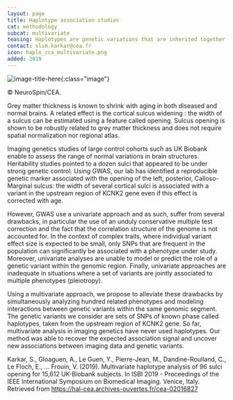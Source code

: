 ```yaml
---
layout: page
title: Haplotype association studies
cat: methodology
subcat: multivariate
teasing: Haplotypes are genetic variations that are inherited together. They define a partition of the genome in blocks of various length. In multivartiate studies we evaluate their potential correlation with brain features in normal population.
contact: slim.karkar@cea.fr
icon: haplo_cca_multivariate.png
added: 2019
---
```



![image-title-here]({{site.url}}/{{site.baseurl}}/images/research/{{page.icon}}){:class="image"}

&#169; NeuroSpin/CEA. 

Grey matter thickness is known to shrink with aging in both diseased and normal brains. A related effect is the cortical sulcus widening : the width of a sulcus can be estimated using a feature called opening. Sulcus opening is shown to be robustly related to grey matter thickness and does not require spatial normalization nor regional atlas.

Imaging genetics studies of large control cohorts such as UK Biobank enable to assess the range of normal variations in brain structures. Heritability studies pointed to a dozen sulci that appeared to be under strong genetic control. Using GWAS, our lab has identified a reproducible genetic marker associated with the opening of the left, posterior, Calloso-Marginal sulcus: the width of several cortical sulci is associated with a variant in the upstream region of KCNK2 gene even if this effect is corrected with age. 

However, GWAS use a univariate approach and as such, suffer from several drawbacks, in particular the use of an unduly conservative multiple test correction and the fact that the correlation structure of the genome is not accounted for. In the context of complex traits, where individual variant effect size is expected to be small, only SNPs that are frequent in the population can significantly be associated with a phenotype under study. Moreover, univariate analyses are unable to model or predict the role of a genetic variant within the genomic region. Finally, univariate approaches are inadequate in situations where a set of variants are jointly associated to multiple phenotypes (pleiotropy).

Using a multivariate approach, we propose to alleviate these drawbacks by simultaneously analyzing hundred related phenotypes and modeling interactions between genetic variants within the same genomic segment. The genetic variants we consider are sets of SNPs of known phase called haplotypes, taken from the upstream region of KCNK2 gene. So far, multivariate analysis in imaging genetics have never used haplotypes. Our method was able to recover the expected association signal and uncover new associations between imaging data and genetic variants.

Karkar, S., Gloaguen, A., Le Guen, Y., Pierre-Jean, M., Dandine-Roulland, C., Le Floch, E., … Frouin, V. (2019). Multivariate haplotype analysis of 96 sulci opening for 15,612 UK-Biobank subjects. In ISBI 2019 - Proceedings of the IEEE International Symposium on Biomedical Imaging. Venice, Italy. Retrieved from <a class="external" target="_blank"  href="https://hal-cea.archives-ouvertes.fr/cea-02016827">https://hal-cea.archives-ouvertes.fr/cea-02016827</a>


